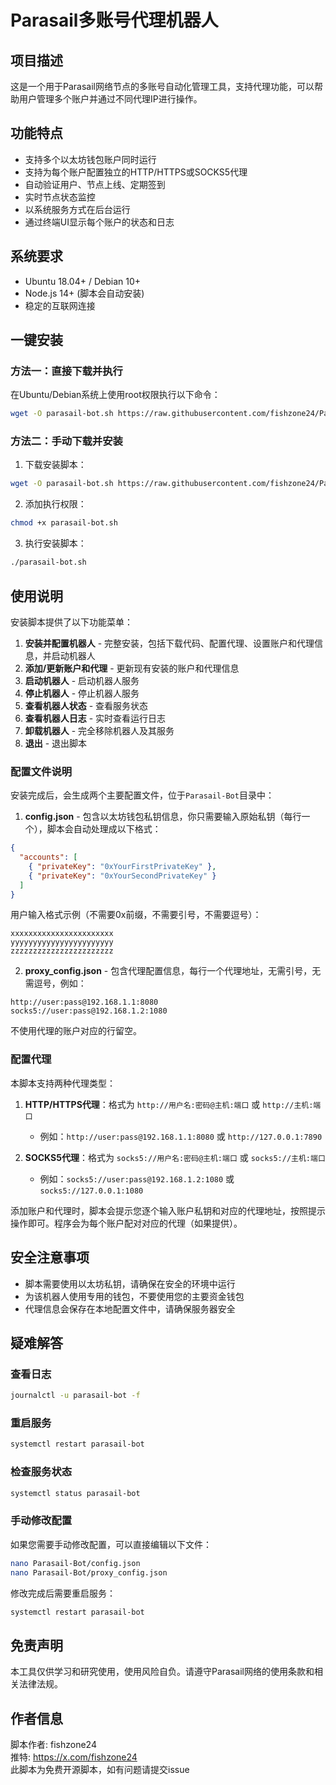 # Parasail多账号代理机器人

## 项目描述
这是一个用于Parasail网络节点的多账号自动化管理工具，支持代理功能，可以帮助用户管理多个账户并通过不同代理IP进行操作。

## 功能特点
- 支持多个以太坊钱包账户同时运行
- 支持为每个账户配置独立的HTTP/HTTPS或SOCKS5代理
- 自动验证用户、节点上线、定期签到
- 实时节点状态监控
- 以系统服务方式在后台运行
- 通过终端UI显示每个账户的状态和日志

## 系统要求
- Ubuntu 18.04+ / Debian 10+
- Node.js 14+ (脚本会自动安装)
- 稳定的互联网连接

## 一键安装

### 方法一：直接下载并执行
在Ubuntu/Debian系统上使用root权限执行以下命令：

```bash
wget -O parasail-bot.sh https://raw.githubusercontent.com/fishzone24/Parasail-Bot/main/parasail-bot.sh && chmod +x parasail-bot.sh && ./parasail-bot.sh
```

### 方法二：手动下载并安装

1. 下载安装脚本：
```bash
wget -O parasail-bot.sh https://raw.githubusercontent.com/fishzone24/Parasail-Bot/main/parasail-bot.sh
```

2. 添加执行权限：
```bash
chmod +x parasail-bot.sh
```

3. 执行安装脚本：
```bash
./parasail-bot.sh
```

## 使用说明

安装脚本提供了以下功能菜单：

1. **安装并配置机器人** - 完整安装，包括下载代码、配置代理、设置账户和代理信息，并启动机器人
2. **添加/更新账户和代理** - 更新现有安装的账户和代理信息
3. **启动机器人** - 启动机器人服务
4. **停止机器人** - 停止机器人服务
5. **查看机器人状态** - 查看服务状态
6. **查看机器人日志** - 实时查看运行日志
7. **卸载机器人** - 完全移除机器人及其服务
0. **退出** - 退出脚本

### 配置文件说明

安装完成后，会生成两个主要配置文件，位于`Parasail-Bot`目录中：

1. **config.json** - 包含以太坊钱包私钥信息，你只需要输入原始私钥（每行一个），脚本会自动处理成以下格式：
```json
{
  "accounts": [
    { "privateKey": "0xYourFirstPrivateKey" },
    { "privateKey": "0xYourSecondPrivateKey" }
  ]
}
```

用户输入格式示例（不需要0x前缀，不需要引号，不需要逗号）：
```
xxxxxxxxxxxxxxxxxxxxxxx
yyyyyyyyyyyyyyyyyyyyyyy
zzzzzzzzzzzzzzzzzzzzzzz
```

2. **proxy_config.json** - 包含代理配置信息，每行一个代理地址，无需引号，无需逗号，例如：
```
http://user:pass@192.168.1.1:8080
socks5://user:pass@192.168.1.2:1080
```

不使用代理的账户对应的行留空。

### 配置代理

本脚本支持两种代理类型：

1. **HTTP/HTTPS代理**：格式为 `http://用户名:密码@主机:端口` 或 `http://主机:端口`
   - 例如：`http://user:pass@192.168.1.1:8080` 或 `http://127.0.0.1:7890`

2. **SOCKS5代理**：格式为 `socks5://用户名:密码@主机:端口` 或 `socks5://主机:端口`
   - 例如：`socks5://user:pass@192.168.1.2:1080` 或 `socks5://127.0.0.1:1080`

添加账户和代理时，脚本会提示您逐个输入账户私钥和对应的代理地址，按照提示操作即可。程序会为每个账户配对对应的代理（如果提供）。

## 安全注意事项
- 脚本需要使用以太坊私钥，请确保在安全的环境中运行
- 为该机器人使用专用的钱包，不要使用您的主要资金钱包
- 代理信息会保存在本地配置文件中，请确保服务器安全

## 疑难解答

### 查看日志
```bash
journalctl -u parasail-bot -f
```

### 重启服务
```bash
systemctl restart parasail-bot
```

### 检查服务状态
```bash
systemctl status parasail-bot
```

### 手动修改配置
如果您需要手动修改配置，可以直接编辑以下文件：
```bash
nano Parasail-Bot/config.json
nano Parasail-Bot/proxy_config.json
```
修改完成后需要重启服务：
```bash
systemctl restart parasail-bot
```

## 免责声明
本工具仅供学习和研究使用，使用风险自负。请遵守Parasail网络的使用条款和相关法律法规。

## 作者信息
脚本作者: fishzone24  
推特: https://x.com/fishzone24  
此脚本为免费开源脚本，如有问题请提交issue

